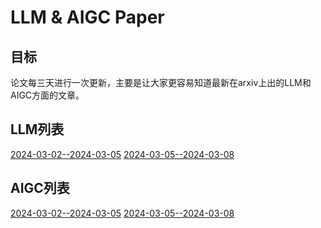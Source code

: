 # LLM & AIGC Paper 

## 目标

论文每三天进行一次更新，主要是让大家更容易知道最新在arxiv上出的LLM和AIGC方面的文章。

## LLM列表

[2024-03-02--2024-03-05](./list/2024-03-02-2024-03-05-llm.md)
[2024-03-05--2024-03-08](./list/2024-03-05-2024-03-08-llm.md)
## AIGC列表

[2024-03-02--2024-03-05](./list/2024-03-02-2024-03-05-gen.md)
[2024-03-05--2024-03-08](./list/2024-03-05-2024-03-08-gen.md)
